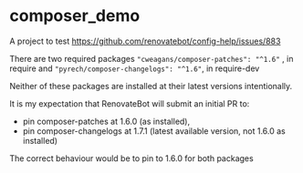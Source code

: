# composer_demo

A project to test https://github.com/renovatebot/config-help/issues/883

There are two required packages 
`"cweagans/composer-patches": "^1.6"` , in require and
`"pyrech/composer-changelogs": "^1.6"`, in require-dev

Neither of these packages are installed at their latest versions intentionally.

It is my expectation that RenovateBot will submit an initial PR to:
* pin composer-patches at 1.6.0 (as installed),
* pin composer-changelogs at 1.7.1 (latest available version, not 1.6.0 as installed)

The correct behaviour would be to pin to 1.6.0 for both packages


